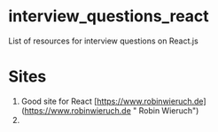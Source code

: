 # interview_questions_react
List of resources for interview questions on React.js

# Sites
1. Good site for React [https://www.robinwieruch.de] (https://www.robinwieruch.de " Robin Wieruch")
2. 

